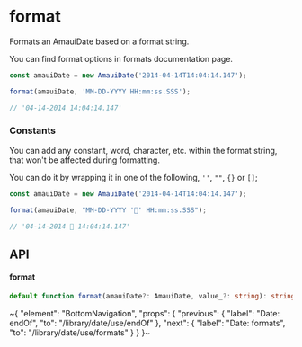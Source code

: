 
# format

Formats an AmauiDate based on a format string.

You can find format options in formats documentation page.

```ts
const amauiDate = new AmauiDate('2014-04-14T14:04:14.147');

format(amauiDate, 'MM-DD-YYYY HH:mm:ss.SSS');

// '04-14-2014 14:04:14.147'
```

### Constants

You can add any constant, word, character, etc. within the format string, that won't be affected during formatting.

You can do it by wrapping it in one of the following, `''`, `""`, `{}` or `[]`;

```ts
const amauiDate = new AmauiDate('2014-04-14T14:04:14.147');

format(amauiDate, "MM-DD-YYYY '🙂' HH:mm:ss.SSS");

// '04-14-2014 🙂 14:04:14.147'
```

## API

#### format

```ts
default function format(amauiDate?: AmauiDate, value_?: string): string;
```


~{
  "element": "BottomNavigation",
  "props": {
    "previous": {
      "label": "Date: endOf",
      "to": "/library/date/use/endOf"
    },
    "next": {
      "label": "Date: formats",
      "to": "/library/date/use/formats"
    }
  }
}~
